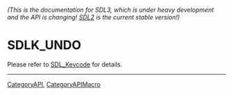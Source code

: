 ###### (This is the documentation for SDL3, which is under heavy development and the API is changing! [SDL2](https://wiki.libsdl.org/SDL2/) is the current stable version!)
# SDLK_UNDO

Please refer to [SDL_Keycode](SDL_Keycode) for details.

----
[CategoryAPI](CategoryAPI), [CategoryAPIMacro](CategoryAPIMacro)


